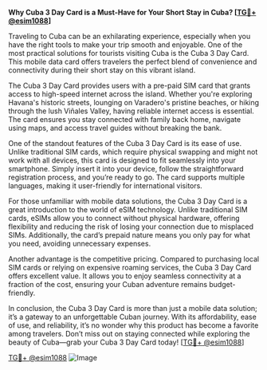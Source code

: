 **Why Cuba 3 Day Card is a Must-Have for Your Short Stay in Cuba? [[TG💪+ @esim1088](https://t.me/s/esim1088)]**

Traveling to Cuba can be an exhilarating experience, especially when you have the right tools to make your trip smooth and enjoyable. One of the most practical solutions for tourists visiting Cuba is the Cuba 3 Day Card. This mobile data card offers travelers the perfect blend of convenience and connectivity during their short stay on this vibrant island.

The Cuba 3 Day Card provides users with a pre-paid SIM card that grants access to high-speed internet across the island. Whether you're exploring Havana's historic streets, lounging on Varadero's pristine beaches, or hiking through the lush Viñales Valley, having reliable internet access is essential. The card ensures you stay connected with family back home, navigate using maps, and access travel guides without breaking the bank.

One of the standout features of the Cuba 3 Day Card is its ease of use. Unlike traditional SIM cards, which require physical swapping and might not work with all devices, this card is designed to fit seamlessly into your smartphone. Simply insert it into your device, follow the straightforward registration process, and you’re ready to go. The card supports multiple languages, making it user-friendly for international visitors.

For those unfamiliar with mobile data solutions, the Cuba 3 Day Card is a great introduction to the world of eSIM technology. Unlike traditional SIM cards, eSIMs allow you to connect without physical hardware, offering flexibility and reducing the risk of losing your connection due to misplaced SIMs. Additionally, the card’s prepaid nature means you only pay for what you need, avoiding unnecessary expenses.

Another advantage is the competitive pricing. Compared to purchasing local SIM cards or relying on expensive roaming services, the Cuba 3 Day Card offers excellent value. It allows you to enjoy seamless connectivity at a fraction of the cost, ensuring your Cuban adventure remains budget-friendly.

In conclusion, the Cuba 3 Day Card is more than just a mobile data solution; it’s a gateway to an unforgettable Cuban journey. With its affordability, ease of use, and reliability, it’s no wonder why this product has become a favorite among travelers. Don’t miss out on staying connected while exploring the beauty of Cuba—grab your Cuba 3 Day Card today! [[TG💪+ @esim1088](https://t.me/s/esim1088)]

[TG💪+ @esim1088](https://t.me/s/esim1088) ![Image](https://i.postimg.cc/Y0z9fWf4/image.png)